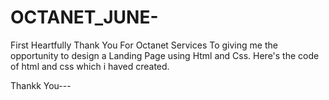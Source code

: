 # OCTANET_JUNE-
First Heartfully Thank You For Octanet Services To giving me the opportunity to design a Landing Page using Html and Css.
Here's the code of html and css which i haved created. 

Thankk You---
